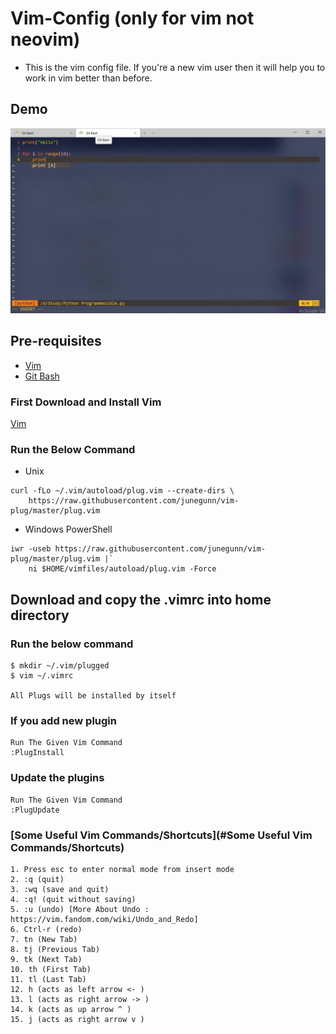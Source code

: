 # Vim-Config (only for vim not neovim)
* This is the vim config file. If you're a new vim user then it will help you to work in vim better than before.


## Demo
![Demo](./images/demo.jpg)

## Pre-requisites
* [Vim](#vim)
* [Git Bash](#git-bash)


### First Download and Install Vim
[Vim](https://www.vim.org/download.php)

### Run the Below Command
* Unix
```
curl -fLo ~/.vim/autoload/plug.vim --create-dirs \
    https://raw.githubusercontent.com/junegunn/vim-plug/master/plug.vim
```

* Windows PowerShell
```
iwr -useb https://raw.githubusercontent.com/junegunn/vim-plug/master/plug.vim |`
    ni $HOME/vimfiles/autoload/plug.vim -Force
```

## Download and copy the .vimrc into home directory


### Run the below command
```
$ mkdir ~/.vim/plugged
$ vim ~/.vimrc

All Plugs will be installed by itself
```

### If you add new plugin
```
Run The Given Vim Command
:PlugInstall
```

### Update the plugins
```
Run The Given Vim Command
:PlugUpdate
```

### [Some Useful Vim Commands/Shortcuts](#Some Useful Vim Commands/Shortcuts)
```
1. Press esc to enter normal mode from insert mode
2. :q (quit)
3. :wq (save and quit)
4. :q! (quit without saving)
5. :u (undo) [More About Undo : https://vim.fandom.com/wiki/Undo_and_Redo]
6. Ctrl-r (redo)
7. tn (New Tab)
8. tj (Previous Tab)
9. tk (Next Tab)
10. th (First Tab)
11. tl (Last Tab)
12. h (acts as left arrow <- )
13. l (acts as right arrow -> )
14. k (acts as up arrow ^ )
15. j (acts as right arrow v )
```
